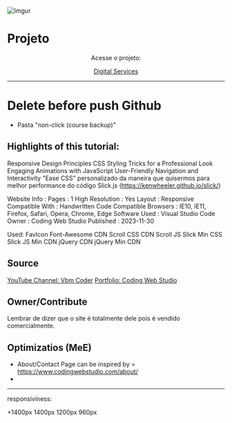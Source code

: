 ![Imgur](https://i.imgur.com/Bym2Q2L.png)

# Projeto
<div align="center"> Acesse o projeto:

[Digital Services](https://b7web-7.vercel.app/)

</div>

------------------------------------------------

# Delete before push Github

  - Pasta "non-click (course backup)"

## Highlights of this tutorial:

Responsive Design Principles
CSS Styling Tricks for a Professional Look
Engaging Animations with JavaScript
User-Friendly Navigation and Interactivity
"Ease CSS" personalizado da maneira que quisermos para melhor performance do código
Slick.js (https://kenwheeler.github.io/slick/)

Website Info :
Pages :	1
High Resolution :	Yes
Layout :	Responsive
Compatible With :	Handwritten Code
Compatible Browsers :	IE10, IE11, Firefox, Safari, Opera, Chrome, Edge
Software Used :	Visual Studio Code
Owner :	Coding Web Studio
Published :	2023-11-30

Used:
FavIcon
Font-Awesome CDN
Scroll CSS CDN
Scroll JS
Slick Min CSS
Slick JS Min CDN
jQuery CDN
jQuery Min CDN


## Source

[YouTube Channel: Vbm Coder](https://youtu.be/_NWqwAuWPVY?si=iChm7zMTglQD9pCr)
[Portfolio: Coding Web Studio](https://www.codingwebstudio.com/webpages/animated-digital-website-template/)

## Owner/Contribute

Lembrar de dizer que o site é totalmente dele pois é vendido comercialmente.

## Optimizatios (MeE)

  - About/Contact Page can be inspired by = https://www.codingwebstudio.com/about/
  - 

----------------------------------------

responsiviness:

+1400px
1400px
1200px
960px

